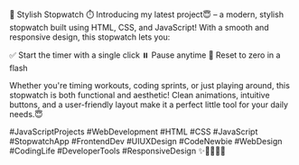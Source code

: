 🚀 Stylish Stopwatch ⏱️
Introducing my latest project😇 – a modern, stylish stopwatch built using HTML, CSS, and JavaScript!
With a smooth and responsive design, this stopwatch lets you:

✅ Start the timer with a single click
⏸️ Pause anytime
🔁 Reset to zero in a flash

Whether you're timing workouts, coding sprints, or just playing around, this stopwatch is both functional and aesthetic! Clean animations, intuitive buttons, and a user-friendly layout make it a perfect little tool for your daily needs.😇


#JavaScriptProjects #WebDevelopment #HTML #CSS #JavaScript #StopwatchApp #FrontendDev #UIUXDesign #CodeNewbie #WebDesign #CodingLife #DeveloperTools #ResponsiveDesign ✨👨‍💻💡😇

